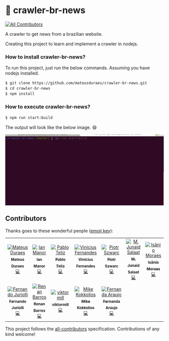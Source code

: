 # :newspaper:  crawler-br-news
[![All Contributors](https://img.shields.io/badge/all_contributors-12-orange.svg?style=flat-square)](#contributors)

A crawler to get news from a brazilian website.

Creating this project to learn and implement a crawler in nodejs.

### How to install crawler-br-news?

To run this project, just run the below commands. Assuming you have nodejs installed.

```sh
$ git clone https://github.com/mateusduraes/crawler-br-news.git
$ cd crawler-br-news
$ npm install
```

### How to execute crawler-br-news?

```sh
$ npm run start:build
```

The output will look like the below image. :smile:

<img align="center" src="lib.gif" alt="Gif showing project">


## Contributors

Thanks goes to these wonderful people ([emoji key](https://allcontributors.org/docs/en/emoji-key)):

<!-- ALL-CONTRIBUTORS-LIST:START - Do not remove or modify this section -->
<!-- prettier-ignore -->
<table><tr><td align="center"><a href="http://mateusduraes.github.io/"><img src="https://avatars2.githubusercontent.com/u/19319404?v=4" width="100px;" alt="Mateus Duraes"/><br /><sub><b>Mateus Duraes</b></sub></a><br /><a href="https://github.com/mateusduraes/crawler-br-news/commits?author=mateusduraes" title="Code">💻</a></td><td align="center"><a href="https://github.com/imvm"><img src="https://avatars1.githubusercontent.com/u/9863339?v=4" width="100px;" alt="Ian Manor"/><br /><sub><b>Ian Manor</b></sub></a><br /><a href="https://github.com/mateusduraes/crawler-br-news/commits?author=imvm" title="Code">💻</a></td><td align="center"><a href="https://github.com/teliz"><img src="https://avatars1.githubusercontent.com/u/5104527?v=4" width="100px;" alt="Pablo Teliz"/><br /><sub><b>Pablo Teliz</b></sub></a><br /><a href="https://github.com/mateusduraes/crawler-br-news/commits?author=teliz" title="Code">💻</a></td><td align="center"><a href="https://github.com/viniciusdfx"><img src="https://avatars2.githubusercontent.com/u/15911448?v=4" width="100px;" alt="Vinícius Fernandes"/><br /><sub><b>Vinícius Fernandes</b></sub></a><br /><a href="https://github.com/mateusduraes/crawler-br-news/commits?author=viniciusdfx" title="Code">💻</a></td><td align="center"><a href="https://github.com/blackpioter"><img src="https://avatars0.githubusercontent.com/u/8004647?v=4" width="100px;" alt="Piotr Szwarc"/><br /><sub><b>Piotr Szwarc</b></sub></a><br /><a href="https://github.com/mateusduraes/crawler-br-news/commits?author=blackpioter" title="Code">💻</a></td><td align="center"><a href="http://stackoverflow.com/users/4727212/jsalaat"><img src="https://avatars2.githubusercontent.com/u/9829936?v=4" width="100px;" alt="M. Junaid Salaat"/><br /><sub><b>M. Junaid Salaat</b></sub></a><br /><a href="https://github.com/mateusduraes/crawler-br-news/commits?author=JSalaat" title="Code">💻</a></td><td align="center"><a href="https://isanio.com"><img src="https://avatars2.githubusercontent.com/u/3224086?v=4" width="100px;" alt="Isânio Moraes"/><br /><sub><b>Isânio Moraes</b></sub></a><br /><a href="https://github.com/mateusduraes/crawler-br-news/commits?author=isaniomoraes" title="Code">💻</a></td></tr><tr><td align="center"><a href="https://github.com/fjuriolli"><img src="https://avatars3.githubusercontent.com/u/24993745?v=4" width="100px;" alt="Fernando Juriolli"/><br /><sub><b>Fernando Juriolli</b></sub></a><br /><a href="https://github.com/mateusduraes/crawler-br-news/commits?author=fjuriolli" title="Code">💻</a></td><td align="center"><a href="https://github.com/renanrbs"><img src="https://avatars2.githubusercontent.com/u/12678243?v=4" width="100px;" alt="Renan Barros"/><br /><sub><b>Renan Barros</b></sub></a><br /><a href="https://github.com/mateusduraes/crawler-br-news/commits?author=renanrbs" title="Code">💻</a></td><td align="center"><a href="https://github.com/viktormill"><img src="https://avatars1.githubusercontent.com/u/34271160?v=4" width="100px;" alt="viktormill"/><br /><sub><b>viktormill</b></sub></a><br /><a href="https://github.com/mateusduraes/crawler-br-news/commits?author=viktormill" title="Code">💻</a></td><td align="center"><a href="https://www.linkedin.com/in/mike-kokkolios"><img src="https://avatars1.githubusercontent.com/u/9141685?v=4" width="100px;" alt="Mike Kokkolios"/><br /><sub><b>Mike Kokkolios</b></sub></a><br /><a href="https://github.com/mateusduraes/crawler-br-news/commits?author=mikekok" title="Code">💻</a></td><td align="center"><a href="https://github.com/fernandaaraujo"><img src="https://avatars2.githubusercontent.com/u/7524675?v=4" width="100px;" alt="Fernanda Araujo"/><br /><sub><b>Fernanda Araujo</b></sub></a><br /><a href="https://github.com/mateusduraes/crawler-br-news/commits?author=fernandaaraujo" title="Code">💻</a></td></tr></table>

<!-- ALL-CONTRIBUTORS-LIST:END -->

This project follows the [all-contributors](https://github.com/all-contributors/all-contributors) specification. Contributions of any kind welcome!